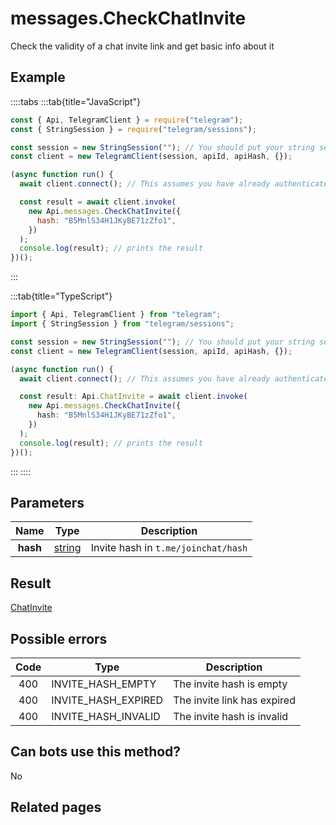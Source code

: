 # messages.CheckChatInvite

Check the validity of a chat invite link and get basic info about it

## Example

::::tabs
:::tab{title="JavaScript"}

```js
const { Api, TelegramClient } = require("telegram");
const { StringSession } = require("telegram/sessions");

const session = new StringSession(""); // You should put your string session here
const client = new TelegramClient(session, apiId, apiHash, {});

(async function run() {
  await client.connect(); // This assumes you have already authenticated with .start()

  const result = await client.invoke(
    new Api.messages.CheckChatInvite({
      hash: "B5MnlS34H1JKyBE71zZfo1",
    })
  );
  console.log(result); // prints the result
})();
```

:::

:::tab{title="TypeScript"}

```ts
import { Api, TelegramClient } from "telegram";
import { StringSession } from "telegram/sessions";

const session = new StringSession(""); // You should put your string session here
const client = new TelegramClient(session, apiId, apiHash, {});

(async function run() {
  await client.connect(); // This assumes you have already authenticated with .start()

  const result: Api.ChatInvite = await client.invoke(
    new Api.messages.CheckChatInvite({
      hash: "B5MnlS34H1JKyBE71zZfo1",
    })
  );
  console.log(result); // prints the result
})();
```

:::
::::

## Parameters

|   Name   | Type                                            | Description                         |
| :------: | ----------------------------------------------- | ----------------------------------- |
| **hash** | [string](https://core.telegram.org/type/string) | Invite hash in `t.me/joinchat/hash` |

## Result

[ChatInvite](https://core.telegram.org/type/ChatInvite)

## Possible errors

| Code | Type                | Description                 |
| :--: | ------------------- | --------------------------- |
| 400  | INVITE_HASH_EMPTY   | The invite hash is empty    |
| 400  | INVITE_HASH_EXPIRED | The invite link has expired |
| 400  | INVITE_HASH_INVALID | The invite hash is invalid  |

## Can bots use this method?

No

## Related pages
